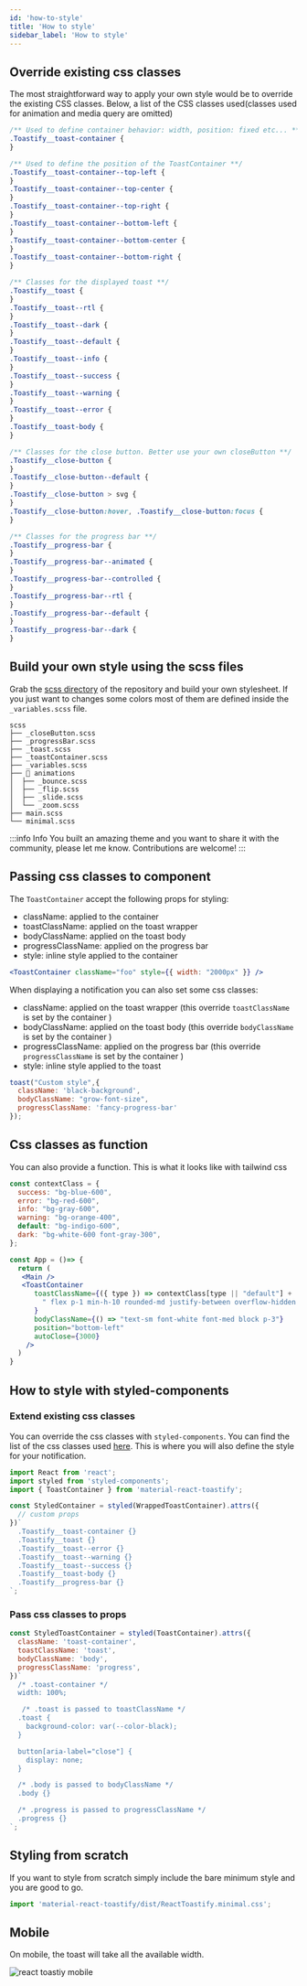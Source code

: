 ```yaml
---
id: 'how-to-style'
title: 'How to style'
sidebar_label: 'How to style'
---
```


## Override existing css classes

The most straightforward way to apply your own style would be to override the existing CSS classes. Below, a list of the CSS classes used(classes used for animation and media query are omitted)

```css
/** Used to define container behavior: width, position: fixed etc... **/
.Toastify__toast-container {
}

/** Used to define the position of the ToastContainer **/
.Toastify__toast-container--top-left {
}
.Toastify__toast-container--top-center {
}
.Toastify__toast-container--top-right {
}
.Toastify__toast-container--bottom-left {
}
.Toastify__toast-container--bottom-center {
}
.Toastify__toast-container--bottom-right {
}

/** Classes for the displayed toast **/
.Toastify__toast {
}
.Toastify__toast--rtl {
}
.Toastify__toast--dark {
}
.Toastify__toast--default {
}
.Toastify__toast--info {
}
.Toastify__toast--success {
}
.Toastify__toast--warning {
}
.Toastify__toast--error {
}
.Toastify__toast-body {
}

/** Classes for the close button. Better use your own closeButton **/
.Toastify__close-button {
}
.Toastify__close-button--default {
}
.Toastify__close-button > svg {
}
.Toastify__close-button:hover, .Toastify__close-button:focus {
}

/** Classes for the progress bar **/
.Toastify__progress-bar {
}
.Toastify__progress-bar--animated {
}
.Toastify__progress-bar--controlled {
}
.Toastify__progress-bar--rtl {
}
.Toastify__progress-bar--default {
}
.Toastify__progress-bar--dark {
}
```

## Build your own style using the scss files

Grab the [scss directory](https://github.com/shivanshBTW/material-react-toastify/tree/master/scss) of the repository and build your own stylesheet. If you just want to changes some colors most of them are defined inside the `_variables.scss` file.

```
scss
├── _closeButton.scss
├── _progressBar.scss
├── _toast.scss
├── _toastContainer.scss
├── _variables.scss
├── 📁 animations
│  ├── _bounce.scss
│  ├── _flip.scss
│  ├── _slide.scss
│  └── _zoom.scss
├── main.scss
└── minimal.scss
```

:::info Info
  You built an amazing theme and you want to share it with the community, please let me know. Contributions are welcome!
:::

## Passing css classes to component

The `ToastContainer` accept the following props for styling:

- className: applied to the container
- toastClassName: applied on the toast wrapper
- bodyClassName: applied on the toast body
- progressClassName: applied on the progress bar
- style: inline style applied to the container

```jsx
<ToastContainer className="foo" style={{ width: "2000px" }} />
```

When displaying a notification you can also set some css classes:

- className: applied on the toast wrapper (this override `toastClassName` is set by the container )
- bodyClassName: applied on the toast body (this override `bodyClassName` is set by the container )
- progressClassName: applied on the progress bar (this override `progressClassName` is set by the container )
- style: inline style applied to the toast

```jsx
toast("Custom style",{
  className: 'black-background',
  bodyClassName: "grow-font-size",
  progressClassName: 'fancy-progress-bar'
});
```

## Css classes as function

You can also provide a function. This is what it looks like with tailwind css

```jsx
const contextClass = {
  success: "bg-blue-600",
  error: "bg-red-600",
  info: "bg-gray-600",
  warning: "bg-orange-400",
  default: "bg-indigo-600",
  dark: "bg-white-600 font-gray-300",
};

const App = ()=> {
  return (
   <Main />
   <ToastContainer
      toastClassName={({ type }) => contextClass[type || "default"] + 
        " flex p-1 min-h-10 rounded-md justify-between overflow-hidden cursor-pointer"
      }
      bodyClassName={() => "text-sm font-white font-med block p-3"}
      position="bottom-left"
      autoClose={3000}
    />
  )
}
```

## How to style with styled-components

### Extend existing css classes

You can override the css classes with `styled-components`. You can find the list of the css classes used [here](/how-to-style#override-existing-css-classes). This is where you will also define the style for your notification.

```jsx
import React from 'react';
import styled from 'styled-components';
import { ToastContainer } from 'material-react-toastify';

const StyledContainer = styled(WrappedToastContainer).attrs({
  // custom props
})`
  .Toastify__toast-container {}
  .Toastify__toast {}
  .Toastify__toast--error {}
  .Toastify__toast--warning {}
  .Toastify__toast--success {}
  .Toastify__toast-body {}
  .Toastify__progress-bar {}
`;

```

### Pass css classes to props 

```jsx
const StyledToastContainer = styled(ToastContainer).attrs({
  className: 'toast-container',
  toastClassName: 'toast',
  bodyClassName: 'body',
  progressClassName: 'progress',
})`
  /* .toast-container */
  width: 100%;

   /* .toast is passed to toastClassName */
  .toast {
    background-color: var(--color-black);
  }

  button[aria-label="close"] {
    display: none;
  }

  /* .body is passed to bodyClassName */
  .body {}

  /* .progress is passed to progressClassName */
  .progress {}
`;
```

## Styling from scratch

If you want to style from scratch simply include the bare minimum style and you are good to go.

```jsx
import 'material-react-toastify/dist/ReactToastify.minimal.css';
```

## Mobile

On mobile, the toast will take all the available width.

![react toastiy mobile](https://user-images.githubusercontent.com/5574267/28754040-ae7195ea-753d-11e7-86e1-f23c5e6bc531.gif)
